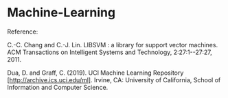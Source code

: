 # Machine-Learning
Reference: 

C.-C. Chang and C.-J. Lin. LIBSVM : a library for support vector machines. ACM Transactions on Intelligent Systems and Technology, 2:27:1--27:27, 2011.

Dua, D. and Graff, C. (2019). UCI Machine Learning Repository [http://archive.ics.uci.edu/ml]. Irvine, CA: University of California, School of Information and Computer Science.
